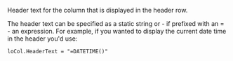 ﻿Header text for the column that is displayed in the header row.

The header text can be specified as a static string or - if prefixed with an = - an expression. For example, if you wanted to display the current date time in the header you'd use:

```foxpro
loCol.HeaderText = "=DATETIME()"
```